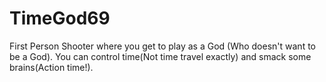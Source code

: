 # TimeGod69
 First Person Shooter where you get to play as a God (Who doesn't want to be a God). You can control time(Not time travel exactly) and smack some brains(Action time!). 
